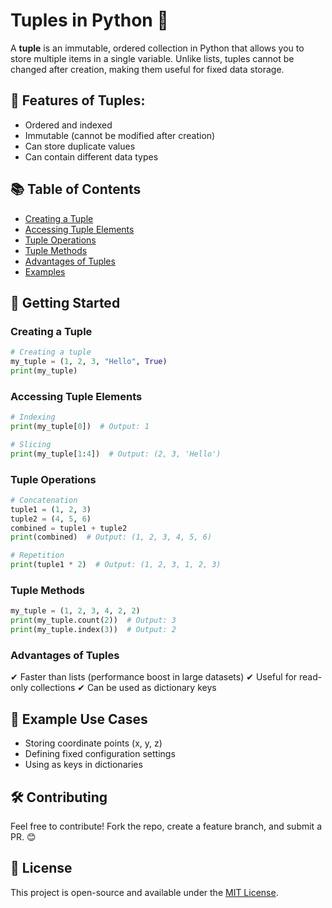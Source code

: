 # Tuples in Python 🐍

A **tuple** is an immutable, ordered collection in Python that allows you to store multiple items in a single variable. Unlike lists, tuples cannot be changed after creation, making them useful for fixed data storage.

## 📌 Features of Tuples:
- Ordered and indexed
- Immutable (cannot be modified after creation)
- Can store duplicate values
- Can contain different data types

## 📚 Table of Contents
- [Creating a Tuple](#creating-a-tuple)
- [Accessing Tuple Elements](#accessing-tuple-elements)
- [Tuple Operations](#tuple-operations)
- [Tuple Methods](#tuple-methods)
- [Advantages of Tuples](#advantages-of-tuples)
- [Examples](#examples)

## 🚀 Getting Started
### Creating a Tuple
```python
# Creating a tuple
my_tuple = (1, 2, 3, "Hello", True)
print(my_tuple)
```

### Accessing Tuple Elements
```python
# Indexing
print(my_tuple[0])  # Output: 1

# Slicing
print(my_tuple[1:4])  # Output: (2, 3, 'Hello')
```

### Tuple Operations
```python
# Concatenation
tuple1 = (1, 2, 3)
tuple2 = (4, 5, 6)
combined = tuple1 + tuple2
print(combined)  # Output: (1, 2, 3, 4, 5, 6)

# Repetition
print(tuple1 * 2)  # Output: (1, 2, 3, 1, 2, 3)
```

### Tuple Methods
```python
my_tuple = (1, 2, 3, 4, 2, 2)
print(my_tuple.count(2))  # Output: 3
print(my_tuple.index(3))  # Output: 2
```

### Advantages of Tuples
✔ Faster than lists (performance boost in large datasets)
✔ Useful for read-only collections
✔ Can be used as dictionary keys

## 🎯 Example Use Cases
- Storing coordinate points (x, y, z)
- Defining fixed configuration settings
- Using as keys in dictionaries

## 🛠 Contributing
Feel free to contribute! Fork the repo, create a feature branch, and submit a PR. 😊

## 📜 License
This project is open-source and available under the [MIT License](LICENSE).
